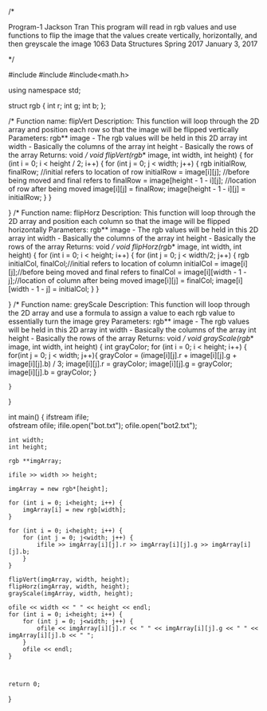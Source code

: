 /*

Program-1
Jackson Tran
This program will read in rgb values and use functions to flip the image
that the values create vertically, horizontally, and then greyscale the image
1063 Data Structures
Spring 2017
January 3, 2017

*/

#include<iostream>
#include<fstream>
#include<math.h>

using namespace std;

struct rgb {
	int r;
	int g;
	int b;
};

/*
Function name: flipVert
Description: This function will loop through the 2D array and position
each row so that the image will be flipped vertically
Parameters:
rgb** image - The rgb values will be held in this 2D array
int width - Basically the columns of the array
int height - Basically the rows of the array
Returns: void
*/
void flipVert(rgb** image, int width, int height) {
	for (int i = 0; i < height / 2; i++) {
		for (int j = 0; j < width; j++) {
			rgb initialRow, finalRow; //initial refers to location of row 
			initialRow = image[i][j]; //before being moved and final refers to
			finalRow = image[height - 1 - i][j]; //location of row after being moved
			image[i][j] = finalRow;
			image[height - 1 - i][j] = initialRow;
		}
	}
	
}
/*
Function name: flipHorz
Description: This function will loop through the 2D array and position
each column so that the image will be flipped horizontally
Parameters:
rgb** image - The rgb values will be held in this 2D array
int width - Basically the columns of the array
int height - Basically the rows of the array
Returns: void
*/
void flipHorz(rgb** image, int width, int height) {
	for (int i = 0; i < height; i++) {
		for (int j = 0; j < width/2; j++) {
			rgb initialCol, finalCol;//initial refers to location of column
			initialCol = image[i][j];//before being moved and final refers to
			finalCol = image[i][width - 1 - j];//location of column after being moved
			image[i][j] = finalCol;
			image[i][width - 1 - j] = initialCol;
		}
	}
	
}
/*
Function name: greyScale
Description: This function will loop through the 2D array and use a formula
to assign a value to each rgb value to essentially turn the image grey
Parameters:
rgb** image - The rgb values will be held in this 2D array
int width - Basically the columns of the array
int height - Basically the rows of the array
Returns: void
*/
void grayScale(rgb** image, int width, int height) {
	int grayColor;
	for (int i = 0; i < height; i++) {
		for(int j = 0; j < width; j++){
			grayColor = (image[i][j].r + image[i][j].g + image[i][j].b) / 3;
			image[i][j].r = grayColor;
			image[i][j].g = grayColor;
			image[i][j].b = grayColor;
		}

	}
	
}


int main() {
	ifstream ifile;          
	ofstream ofile;
	ifile.open("bot.txt");
	ofile.open("bot2.txt");

	int width;              
	int height;              

	rgb **imgArray;      

	ifile >> width >> height;  

	imgArray = new rgb*[height];   

	for (int i = 0; i<height; i++) {
		imgArray[i] = new rgb[width];
	}

	for (int i = 0; i<height; i++) {
		for (int j = 0; j<width; j++) {
			ifile >> imgArray[i][j].r >> imgArray[i][j].g >> imgArray[i][j].b;
		}
	}

	flipVert(imgArray, width, height);
	flipHorz(imgArray, width, height);
	grayScale(imgArray, width, height);

	ofile << width << " " << height << endl;
	for (int i = 0; i<height; i++) {
		for (int j = 0; j<width; j++) {
			ofile << imgArray[i][j].r << " " << imgArray[i][j].g << " " << imgArray[i][j].b << " ";
		}
		ofile << endl;
	}



	return 0;
}

